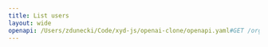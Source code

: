```yaml
---
title: List users
layout: wide
openapi: /Users/zdunecki/Code/xyd-js/openai-clone/openapi.yaml#GET /organization/users
---
```


